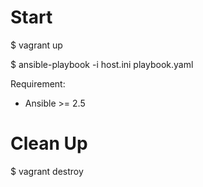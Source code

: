 # Start

$ vagrant up

$ ansible-playbook -i host.ini playbook.yaml

Requirement:
 * Ansible >= 2.5

# Clean Up

$ vagrant destroy